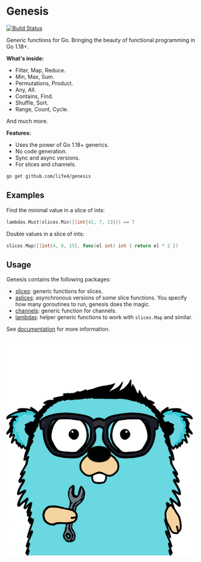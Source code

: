 # Genesis

[![Build Status](https://travis-ci.org/life4/genesis.svg?branch=master)](https://travis-ci.org/life4/genesis)

Generic functions for Go. Bringing the beauty of functional programming in Go 1.18+.

**What's inside:**

+ Filter, Map, Reduce.
+ Min, Max, Sum.
+ Permutations, Product.
+ Any, All.
+ Contains, Find.
+ Shuffle, Sort.
+ Range, Count, Cycle.

And much more.

**Features:**

+ Uses the power of Go 1.18+ generics.
+ No code generation.
+ Sync and async versions.
+ For slices and channels.

```bash
go get github.com/life4/genesis
```

## Examples

Find the minimal value in a slice of ints:

```go
lambdas.Must(slices.Min([]int{42, 7, 13})) == 7
```

Double values in a slice of ints:

```go
slices.Map([]int{4, 8, 15}, func(el int) int { return el * 2 })
```

## Usage

Genesis contains the following packages:

+ [slices](https://pkg.go.dev/github.com/life4/genesis/slices): generic functions for slices.
+ [aslices](https://pkg.go.dev/github.com/life4/genesis/aslices): asynchronous versions of some slice functions. You specify how many goroutines to run, genesis does the magic.
+ [channels](https://pkg.go.dev/github.com/life4/genesis/channels): generic function for channels.
+ [lambdas](https://pkg.go.dev/github.com/life4/genesis/lambdas): helper generic functions to work with `slices.Map` and similar.

See [documentation](https://pkg.go.dev/github.com/life4/genesis) for more information.

![mascot image](./gopher.png)
